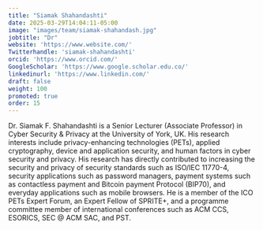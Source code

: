 ```yaml
---
title: "Siamak Shahandashti"
date: 2025-03-29T14:04:11-05:00
image: "images/team/siamak-shahandash.jpg"
jobtitle: "Dr"
website: 'https://www.website.com/'
Twitterhandle: 'siamak-shahandashti'
orcid: 'https://www.orcid.com/'
GoogleScholar: 'https://www.google.scholar.edu.co/'
linkedinurl: 'https://www.linkedin.com/'
draft: false
weight: 100
promoted: true
order: 15
---
```

Dr. Siamak F. Shahandashti is a Senior Lecturer (Associate Professor) in Cyber Security & Privacy at the University of York, UK. His research interests include privacy-enhancing technologies (PETs), applied cryptography, device and application security, and human factors in cyber security and privacy. His research has directly contributed to increasing the security and privacy of security standards such as ISO/IEC 11770-4, security applications such as password managers, payment systems such as contactless payment and Bitcoin payment Protocol (BIP70), and everyday applications such as mobile browsers. He is a member of the ICO PETs Expert Forum, an Expert Fellow of SPRITE+, and a programme committee member of international conferences such as ACM CCS, ESORICS, SEC @ ACM SAC, and PST.
